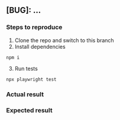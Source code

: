 ## [BUG]: ...

### Steps to reproduce

1. Clone the repo and switch to this branch
2. Install dependencies
```
npm i
```
3. Run tests
```
npx playwright test
```

### Actual result

### Expected result

